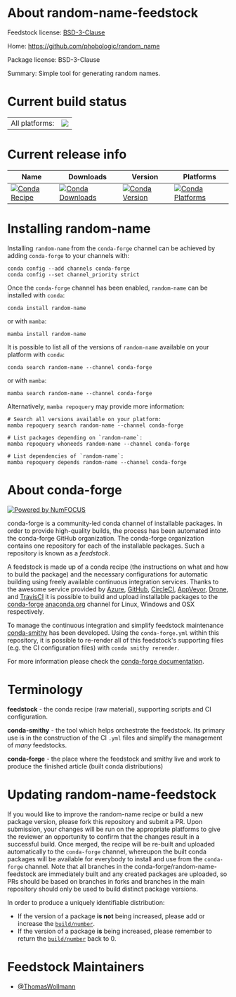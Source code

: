 About random-name-feedstock
===========================

Feedstock license: [BSD-3-Clause](https://github.com/conda-forge/random-name-feedstock/blob/main/LICENSE.txt)

Home: https://github.com/phobologic/random_name

Package license: BSD-3-Clause

Summary: Simple tool for generating random names.

Current build status
====================


<table><tr><td>All platforms:</td>
    <td>
      <a href="https://dev.azure.com/conda-forge/feedstock-builds/_build/latest?definitionId=18791&branchName=main">
        <img src="https://dev.azure.com/conda-forge/feedstock-builds/_apis/build/status/random-name-feedstock?branchName=main">
      </a>
    </td>
  </tr>
</table>

Current release info
====================

| Name | Downloads | Version | Platforms |
| --- | --- | --- | --- |
| [![Conda Recipe](https://img.shields.io/badge/recipe-random--name-green.svg)](https://anaconda.org/conda-forge/random-name) | [![Conda Downloads](https://img.shields.io/conda/dn/conda-forge/random-name.svg)](https://anaconda.org/conda-forge/random-name) | [![Conda Version](https://img.shields.io/conda/vn/conda-forge/random-name.svg)](https://anaconda.org/conda-forge/random-name) | [![Conda Platforms](https://img.shields.io/conda/pn/conda-forge/random-name.svg)](https://anaconda.org/conda-forge/random-name) |

Installing random-name
======================

Installing `random-name` from the `conda-forge` channel can be achieved by adding `conda-forge` to your channels with:

```
conda config --add channels conda-forge
conda config --set channel_priority strict
```

Once the `conda-forge` channel has been enabled, `random-name` can be installed with `conda`:

```
conda install random-name
```

or with `mamba`:

```
mamba install random-name
```

It is possible to list all of the versions of `random-name` available on your platform with `conda`:

```
conda search random-name --channel conda-forge
```

or with `mamba`:

```
mamba search random-name --channel conda-forge
```

Alternatively, `mamba repoquery` may provide more information:

```
# Search all versions available on your platform:
mamba repoquery search random-name --channel conda-forge

# List packages depending on `random-name`:
mamba repoquery whoneeds random-name --channel conda-forge

# List dependencies of `random-name`:
mamba repoquery depends random-name --channel conda-forge
```


About conda-forge
=================

[![Powered by
NumFOCUS](https://img.shields.io/badge/powered%20by-NumFOCUS-orange.svg?style=flat&colorA=E1523D&colorB=007D8A)](https://numfocus.org)

conda-forge is a community-led conda channel of installable packages.
In order to provide high-quality builds, the process has been automated into the
conda-forge GitHub organization. The conda-forge organization contains one repository
for each of the installable packages. Such a repository is known as a *feedstock*.

A feedstock is made up of a conda recipe (the instructions on what and how to build
the package) and the necessary configurations for automatic building using freely
available continuous integration services. Thanks to the awesome service provided by
[Azure](https://azure.microsoft.com/en-us/services/devops/), [GitHub](https://github.com/),
[CircleCI](https://circleci.com/), [AppVeyor](https://www.appveyor.com/),
[Drone](https://cloud.drone.io/welcome), and [TravisCI](https://travis-ci.com/)
it is possible to build and upload installable packages to the
[conda-forge](https://anaconda.org/conda-forge) [anaconda.org](https://anaconda.org/)
channel for Linux, Windows and OSX respectively.

To manage the continuous integration and simplify feedstock maintenance
[conda-smithy](https://github.com/conda-forge/conda-smithy) has been developed.
Using the ``conda-forge.yml`` within this repository, it is possible to re-render all of
this feedstock's supporting files (e.g. the CI configuration files) with ``conda smithy rerender``.

For more information please check the [conda-forge documentation](https://conda-forge.org/docs/).

Terminology
===========

**feedstock** - the conda recipe (raw material), supporting scripts and CI configuration.

**conda-smithy** - the tool which helps orchestrate the feedstock.
                   Its primary use is in the construction of the CI ``.yml`` files
                   and simplify the management of *many* feedstocks.

**conda-forge** - the place where the feedstock and smithy live and work to
                  produce the finished article (built conda distributions)


Updating random-name-feedstock
==============================

If you would like to improve the random-name recipe or build a new
package version, please fork this repository and submit a PR. Upon submission,
your changes will be run on the appropriate platforms to give the reviewer an
opportunity to confirm that the changes result in a successful build. Once
merged, the recipe will be re-built and uploaded automatically to the
`conda-forge` channel, whereupon the built conda packages will be available for
everybody to install and use from the `conda-forge` channel.
Note that all branches in the conda-forge/random-name-feedstock are
immediately built and any created packages are uploaded, so PRs should be based
on branches in forks and branches in the main repository should only be used to
build distinct package versions.

In order to produce a uniquely identifiable distribution:
 * If the version of a package **is not** being increased, please add or increase
   the [``build/number``](https://docs.conda.io/projects/conda-build/en/latest/resources/define-metadata.html#build-number-and-string).
 * If the version of a package **is** being increased, please remember to return
   the [``build/number``](https://docs.conda.io/projects/conda-build/en/latest/resources/define-metadata.html#build-number-and-string)
   back to 0.

Feedstock Maintainers
=====================

* [@ThomasWollmann](https://github.com/ThomasWollmann/)

